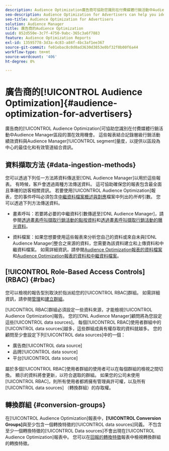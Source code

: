 ```yaml
---
description: Audience Optimization廣告商可協助您識別在付費媒體行銷活動中Audience Manager區段的潛在效用機會。 這些報表結合記錄層級促銷活動績效資料與Audience Manager區段量度，以提供以區段為中心的最佳化和有效的管道組合資訊。
seo-description: Audience Optimization for Advertisers can help you identify potential performance opportunities for Audience Manager segments across your paid media campaigns. These reports combine log-level campaign performance data with Audience Manager segment metrics to inform segment-centric optimizations and an effective channel mix.
seo-title: Audience Optimization for Advertisers
solution: Audience Manager
title: 廣告商的Audience Optimization
uuid: 852d550e-3c7f-4750-9abc-365c3a6f7883
feature: Audience Optimization Reports
exl-id: 13595778-3d3a-4c83-a84f-4bc3af1ee367
source-git-commit: fe01ebac8c0d0ad3630d3853e0bf32f0b00f6a44
workflow-type: tm+mt
source-wordcount: '406'
ht-degree: 0%

---
```


# 廣告商的[!UICONTROL Audience Optimization]{#audience-optimization-for-advertisers}

廣告商的[!UICONTROL Audience Optimization]可協助您識別在付費媒體行銷活動中Audience Manager區段的潛在效用機會。 這些報表結合記錄層級行銷活動績效資料與Audience Manager[!UICONTROL segment]量度，以提供以區段為中心的最佳化和有效管道組合資訊。

## 資料擷取方法 {#data-ingestion-methods}

您可以透過下列任一方法將資料傳送至[!DNL Audience Manager]以用於這些報表。 有時候，客戶會透過兩種方法傳送資料。 這可協助確保您的報表包含最全面且準確的訪客相關資訊。 若要使用[!UICONTROL Audience Optimization]報表，您的事件呼叫必須包含[中繼資料檔案概述與對應](../../../reporting/audience-optimization-reports/metadata-files-intro/metadata-file-overview.md)檔案中列出的&#x200B;*所有*&#x200B;引數。 您可以透過下列方法傳送資料。

* 畫素呼叫：若要將必要的中繼資料引數傳遞至[!DNL Audience Manager]，請參閱[透過畫素呼叫擷取行銷活動的點按資料](../../../integration/media-data-integration/click-data-pixels.md)和[透過畫素呼叫擷取行銷活動的曝光資料](../../../integration/media-data-integration/impression-data-pixels.md)。

* 資料檔案：如果您想要使用這些報表來分析您自己的資料或來自未與[!DNL Audience Manager]整合之來源的資料，您需要為該資料建立和上傳資料和中繼資料檔案。 如需詳細資訊，請參閱[Audience Optimization報表的資料檔案](../../../reporting/audience-optimization-reports/metadata-files-intro/datafiles-intro.md)和[Audience Optimization報表的資料和中繼資料檔案](../../../reporting/audience-optimization-reports/metadata-files-intro/metadata-files-intro.md)。

## [!UICONTROL Role-Based Access Controls] (RBAC) {#rbac}

您可以檢視的報告型別取決於指派給您的[!UICONTROL RBAC]群組。 如需詳細資訊，請參閱[管理](../../../features/administration/administration-overview.md)和[建立群組](../../../features/administration/administration-overview.md#create-group)。

[!UICONTROL RBAC]群組必須設定一些資料來源，才能檢視[!UICONTROL Audience Optimization]報告。 您的[!DNL Audience Manager]顧問將為您設定這些[!UICONTROL data sources]。 每個[!UICONTROL RBAC]使用者群組中的[!UICONTROL data sources]越多，這些群組成員有權存取的資料就越多。 您的顧問至少會設定下列[!UICONTROL data sources]中的一個：

* 廣告商[!UICONTROL data source]
* 品牌[!UICONTROL data source]
* 平台[!UICONTROL data source]

屬於多個[!UICONTROL RBAC]使用者群組的使用者可以在每個群組的檢視之間切換。 顯示的資料將會更新，以符合選取的群組。 如果您的公司未使用[!UICONTROL RBAC]，則所有使用者都將擁有管理員許可權，以及所有[!UICONTROL data sources] （轉換群組）的存取權。

## 轉換群組 {#conversion-groups}

在[!UICONTROL Audience Optimization]報表中，**[!UICONTROL Conversion Groups]**&#x200B;與至少包含一個轉換特徵的[!UICONTROL data sources]同義。 不包含至少一個轉換特徵的[!UICONTROL Data sources]不會出現在[!UICONTROL Audience Optimization]報表中。 您可以在[回報的轉換特徵](../../../reporting/audience-optimization-reports/aor-advertisers/reported-conversion-traits.md)報表中檢視轉換群組的轉換特徵。
